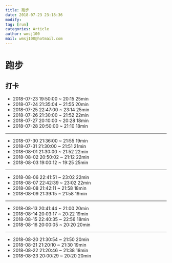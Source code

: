 ```yaml
---
title: 跑步
date: 2018-07-23 23:18:36	
modify: 
tag: [run]
categories: Article
author: wmsj100
mail: wmsj100@hotmail.com
---
```


# 跑步

## 打卡
- 2018-07-23 19:50:00 ~ 20:15  25min
- 2018-07-24 21:35:04 ~ 21:55  20min	
- 2018-07-25 22:47:00 ~ 23:14  25min
- 2018-07-26 21:30:00 ~ 21:52  22min
- 2018-07-27 20:10:00 ~ 20:28  18min
- 2018-07-28 20:50:00 ~ 21:10  18min
---
- 2018-07-30 21:36:00 ~ 21:55  19min
- 2018-07-31 21:30:00 ~ 21:51  21min
- 2018-08-01 21:30:00 ~ 21:52  22min
- 2018-08-02 20:50:02 ~	21:12  22min
- 2018-08-03 19:00:12 ~ 19:25  25min
---
- 2018-08-06 22:41:51 ~ 23:02  22min
- 2018-08-07 22:42:39 ~ 23:02  22min
- 2018-08-08 21:42:11 ~ 21:58  18min	
- 2018-08-09 21:39:15 ~ 21:58  19min	
---
- 2018-08-13 20:41:44 ~ 21:00  20min
- 2018-08-14 20:03:17 ~ 20:22  19min
- 2018-08-15 22:40:35 ~ 22:56  18min	
- 2018-08-16 20:00:05 ~ 20:20  20min
---
- 2018-08-20 21:30:54 ~ 21:50  20min	
- 2018-08-21 21:20:10 ~ 21:30  19min
- 2018-08-22 21:20:46 ~ 21:38  18min
- 2018-08-23 20:00:29 ~ 20:20  20min	
